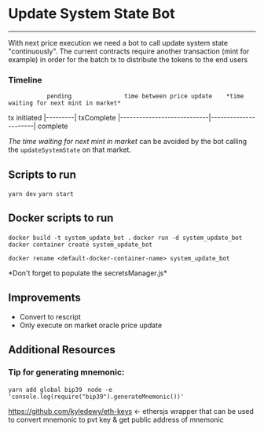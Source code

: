 # Update System State Bot

---

With next price execution we need a bot to call update system state "continuously".
The current contracts require another transaction (mint for example) in order for the batch tx to distribute the tokens to the end users

### Timeline

               pending               time between price update    *time waiting for next mint in market*

tx initiated |---------| txComplete |----------------------------|----------------------| complete

_The time waiting for next mint in market_ can be avoided by the bot calling the `updateSystemState` on that market.

## Scripts to run

`yarn dev`
`yarn start`

## Docker scripts to run

`docker build -t system_update_bot .`
`docker run -d system_update_bot`
`docker container create system_update_bot`

`docker rename <default-docker-container-name> system_update_bot`

\*Don't forget to populate the secretsManager.js*

## Improvements

- Convert to rescript
- Only execute on market oracle price update

## Additional Resources 

### Tip for generating mnemonic:
`yarn add global bip39`
` node -e 'console.log(require("bip39").generateMnemonic())'`

https://github.com/kyledewy/eth-keys <- ethersjs wrapper that can be used to convert mnemonic to pvt key & get public address of mnemonic
